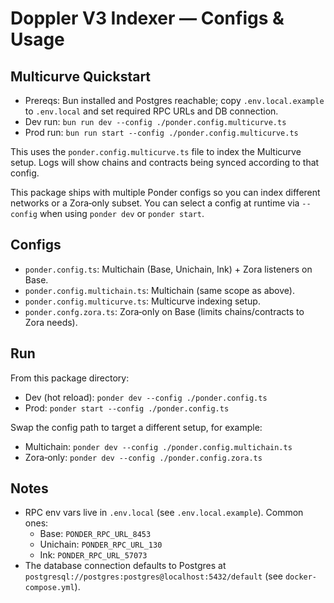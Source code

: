 # Doppler V3 Indexer — Configs & Usage

## Multicurve Quickstart

- Prereqs: Bun installed and Postgres reachable; copy `.env.local.example` to `.env.local` and set required RPC URLs and DB connection.
- Dev run: `bun run dev --config ./ponder.config.multicurve.ts`
- Prod run: `bun run start --config ./ponder.config.multicurve.ts`

This uses the `ponder.config.multicurve.ts` file to index the Multicurve setup. Logs will show chains and contracts being synced according to that config.

This package ships with multiple Ponder configs so you can index different networks or a Zora‑only subset. You can select a config at runtime via `--config` when using `ponder dev` or `ponder start`.

## Configs

- `ponder.config.ts`: Multichain (Base, Unichain, Ink) + Zora listeners on Base.
- `ponder.config.multichain.ts`: Multichain (same scope as above).
- `ponder.config.multicurve.ts`: Multicurve indexing setup.
- `ponder.confg.zora.ts`: Zora‑only on Base (limits chains/contracts to Zora needs).

## Run

From this package directory:

- Dev (hot reload): `ponder dev --config ./ponder.config.ts`
- Prod: `ponder start --config ./ponder.config.ts`

Swap the config path to target a different setup, for example:

- Multichain: `ponder dev --config ./ponder.config.multichain.ts`
- Zora‑only: `ponder dev --config ./ponder.config.zora.ts`

## Notes

- RPC env vars live in `.env.local` (see `.env.local.example`). Common ones:
  - Base: `PONDER_RPC_URL_8453`
  - Unichain: `PONDER_RPC_URL_130`
  - Ink: `PONDER_RPC_URL_57073`
- The database connection defaults to Postgres at `postgresql://postgres:postgres@localhost:5432/default` (see `docker-compose.yml`).
